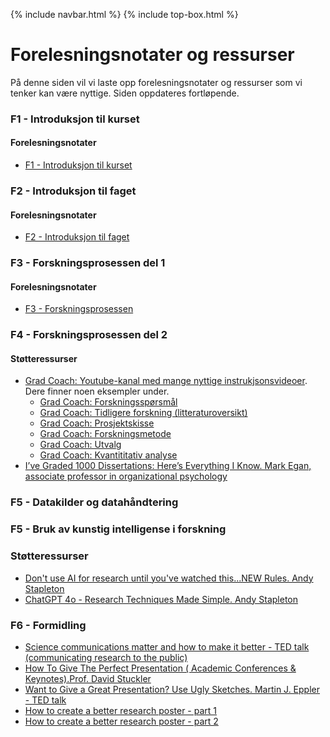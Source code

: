 {% include navbar.html %}  {% include top-box.html %}
# Forelesningsnotater og ressurser
På denne siden vil vi laste opp forelesningsnotater og ressurser som vi tenker kan være nyttige. Siden oppdateres fortløpende.

### F1 - Introduksjon til kurset
#### Forelesningsnotater
* [F1 - Introduksjon til kurset](https://uit-sok-3024-H25.github.io/assets/F1_sok_3024_H25.pdf)

### F2 - Introduksjon til faget
#### Forelesningsnotater
* [F2 - Introduksjon til faget](https://uit-sok-3024-H25.github.io/assets/F2_sok_3024_H25.pdf)
  
### F3 - Forskningsprosessen del 1

#### Forelesningsnotater

* [F3 - Forskningsprosessen](https://uit-sok-3024-H25.github.io/assets/F3_sok_3024_H25_forskninsgprosessen.pdf)

  
### F4 - Forskningsprosessen del 2

#### Støtteressurser
* [Grad Coach: Youtube-kanal med mange nyttige instrukjsonsvideoer](https://www.youtube.com/@GradCoach). Dere finner noen eksempler under.
    * [Grad Coach: Forskningsspørsmål](https://www.youtube.com/watch?v=42-d2HdbyS8&list=PLvcb33xNTVUnbRHREZ2RbaPK6dY4sGrwq&index=11)
    * [Grad Coach: Tidligere forskning (litteraturoversikt)](https://www.youtube.com/watch?v=SeGIBS6XEJA)
    * [Grad Coach: Prosjektskisse](https://www.youtube.com/watch?v=eALzUfkQJRU&list=PLvcb33xNTVUnbRHREZ2RbaPK6dY4sGrwq) 
    * [Grad Coach: Forskningsmetode](https://www.youtube.com/watch?v=TEqYnV6KWfY&t=41s)
    * [Grad Coach: Utvalg](https://www.youtube.com/watch?v=fSmedyVv-Us) 
    * [Grad Coach: Kvantititativ analyse](https://www.youtube.com/watch?v=EUeQRE5UJpg)
* [I’ve Graded 1000 Dissertations: Here’s Everything I Know.  Mark Egan, associate professor in organizational psychology](https://www.youtube.com/watch?v=dv3Bo5jJhWM)
  
### F5 - Datakilder og datahåndtering

### F5 - Bruk av kunstig intelligense i forskning

### Støtteressurser
* [Don't use AI for research until you've watched this...NEW Rules. Andy Stapleton](https://www.youtube.com/watch?v=KC1KPvBm51E)
* [ChatGPT 4o - Research Techniques Made Simple. Andy Stapleton](https://www.youtube.com/watch?v=-Th29mUlA2s)

  
### F6 - Formidling
* [Science communications matter and how to make it better - TED talk (communicating research to the public)](https://www.youtube.com/watch?v=7Rt8sgt7gNE)
* [How To Give The Perfect Presentation ( Academic Conferences & Keynotes).Prof. David Stuckler](https://www.youtube.com/watch?v=0Vjh5d5rez0)
* [Want to Give a Great Presentation? Use Ugly Sketches. Martin J. Eppler - TED talk](https://www.youtube.com/watch?v=0Vjh5d5rez0)
* [How to create a better research poster - part 1](https://youtu.be/1RwJbhkCA58)
* [How to create a better research poster - part 2](https://youtu.be/SYk29tnxASs)






